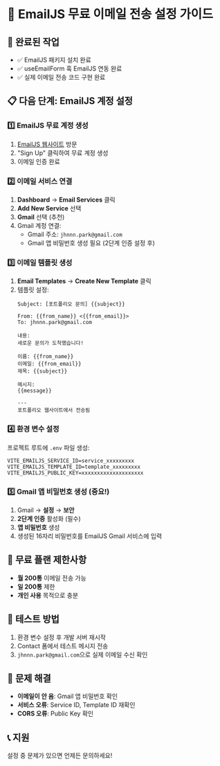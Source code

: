 # 📧 EmailJS 무료 이메일 전송 설정 가이드

## 🚀 완료된 작업
- ✅ EmailJS 패키지 설치 완료
- ✅ useEmailForm 훅 EmailJS 연동 완료
- ✅ 실제 이메일 전송 코드 구현 완료

## 📋 다음 단계: EmailJS 계정 설정

### 1️⃣ EmailJS 무료 계정 생성
1. [EmailJS 웹사이트](https://www.emailjs.com) 방문
2. "Sign Up" 클릭하여 무료 계정 생성
3. 이메일 인증 완료

### 2️⃣ 이메일 서비스 연결
1. **Dashboard** → **Email Services** 클릭
2. **Add New Service** 선택
3. **Gmail** 선택 (추천)
4. Gmail 계정 연결:
   - Gmail 주소: `jhnnn.park@gmail.com`
   - Gmail 앱 비밀번호 생성 필요 (2단계 인증 설정 후)

### 3️⃣ 이메일 템플릿 생성
1. **Email Templates** → **Create New Template** 클릭
2. 템플릿 설정:
   ```
   Subject: [포트폴리오 문의] {{subject}}
   
   From: {{from_name}} <{{from_email}}>
   To: jhnnn.park@gmail.com
   
   내용:
   새로운 문의가 도착했습니다!
   
   이름: {{from_name}}
   이메일: {{from_email}}
   제목: {{subject}}
   
   메시지:
   {{message}}
   
   ---
   포트폴리오 웹사이트에서 전송됨
   ```

### 4️⃣ 환경 변수 설정
프로젝트 루트에 `.env` 파일 생성:
```env
VITE_EMAILJS_SERVICE_ID=service_xxxxxxxxx
VITE_EMAILJS_TEMPLATE_ID=template_xxxxxxxxx  
VITE_EMAILJS_PUBLIC_KEY=xxxxxxxxxxxxxxxxxxxx
```

### 5️⃣ Gmail 앱 비밀번호 생성 (중요!)
1. Gmail → **설정** → **보안**
2. **2단계 인증** 활성화 (필수)
3. **앱 비밀번호** 생성
4. 생성된 16자리 비밀번호를 EmailJS Gmail 서비스에 입력

## 🎯 무료 플랜 제한사항
- **월 200통** 이메일 전송 가능
- **일 200통** 제한
- **개인 사용** 목적으로 충분

## 🔧 테스트 방법
1. 환경 변수 설정 후 개발 서버 재시작
2. Contact 폼에서 테스트 메시지 전송
3. `jhnnn.park@gmail.com`으로 실제 이메일 수신 확인

## 🚨 문제 해결
- **이메일이 안 옴**: Gmail 앱 비밀번호 확인
- **서비스 오류**: Service ID, Template ID 재확인
- **CORS 오류**: Public Key 확인

## 📞 지원
설정 중 문제가 있으면 언제든 문의하세요!



